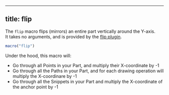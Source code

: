 ***

## title: flip

The `flip` macro flips (mirrors) an entire part vertically around the Y-axis.\
It takes no arguments, and is provided by the [flip plugin](/reference/plugins/flip).

```js
macro("flip")
```

Under the hood, this macro will:

*   Go through all Points in your Part, and multiply their X-coordinate by -1
*   Go through all the Paths in your Part, and for each drawing operation will multiply the X-coordinare by -1
*   Go through all the Snippets in your Part and multiply the X-coordinate of the anchor point by -1

